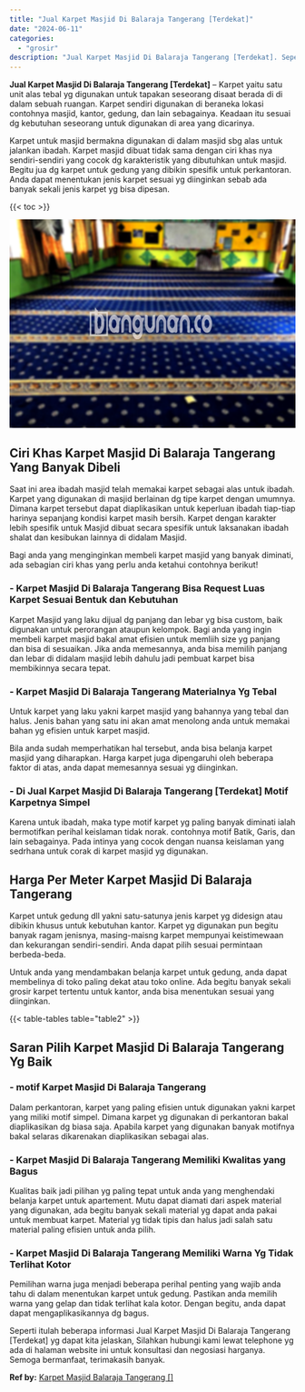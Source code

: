 ```yaml
---
title: "Jual Karpet Masjid Di Balaraja Tangerang [Terdekat]"
date: "2024-06-11"
categories: 
  - "grosir"
description: "Jual Karpet Masjid Di Balaraja Tangerang [Terdekat]. Seperti itulah beberapa informasi Jual Karpet Masjid Di Balaraja Tangerang [Terdekat] yg dapat kita je..."
---
```


**Jual Karpet Masjid Di Balaraja Tangerang \[Terdekat\]** – Karpet yaitu satu unit alas tebal yg digunakan untuk tapakan seseorang disaat berada di di dalam sebuah ruangan. Karpet sendiri digunakan di beraneka lokasi contohnya masjid, kantor, gedung, dan lain sebagainya. Keadaan itu sesuai dg kebutuhan seseorang untuk digunakan di area yang dicarinya.

Karpet untuk masjid bermakna digunakan di dalam masjid sbg alas untuk jalankan ibadah. Karpet masjid dibuat tidak sama dengan ciri khas nya sendiri-sendiri yang cocok dg karakteristik yang dibutuhkan untuk masjid. Begitu jua dg karpet untuk gedung yang dibikin spesifik untuk perkantoran. Anda dapat menentukan jenis karpet sesuai yg diinginkan sebab ada banyak sekali jenis karpet yg bisa dipesan.

{{< toc >}}

![Jual Karpet Masjid Di Balaraja Tangerang [Terdekat]](/images/grosir-karpet-murah-59.png)

## Ciri Khas Karpet Masjid Di Balaraja Tangerang Yang Banyak Dibeli

Saat ini area ibadah masjid telah memakai karpet sebagai alas untuk ibadah. Karpet yang digunakan di masjid berlainan dg tipe karpet dengan umumnya. Dimana karpet tersebut dapat diaplikasikan untuk keperluan ibadah tiap-tiap harinya sepanjang kondisi karpet masih bersih. Karpet dengan karakter lebih spesifik untuk Masjid dibuat secara spesifik untuk laksanakan ibadah shalat dan kesibukan lainnya di didalam Masjid.

Bagi anda yang menginginkan membeli karpet masjid yang banyak diminati, ada sebagian ciri khas yang perlu anda ketahui contohnya berikut!

### \- Karpet Masjid Di Balaraja Tangerang Bisa Request Luas Karpet Sesuai Bentuk dan Kebutuhan

Karpet Masjid yang laku dijual dg panjang dan lebar yg bisa custom, baik digunakan untuk perorangan ataupun kelompok. Bagi anda yang ingin membeli karpet masjid bakal amat efisien untuk memliih size yg panjang dan bisa di sesuaikan. Jika anda memesannya, anda bisa memilih panjang dan lebar di didalam masjid lebih dahulu jadi pembuat karpet bisa membikinnya secara tepat.

### \- Karpet Masjid Di Balaraja Tangerang Materialnya Yg Tebal

Untuk karpet yang laku yakni karpet masjid yang bahannya yang tebal dan halus. Jenis bahan yang satu ini akan amat menolong anda untuk memakai bahan yg efisien untuk karpet masjid.

Bila anda sudah memperhatikan hal tersebut, anda bisa belanja karpet masjid yang diharapkan. Harga karpet juga dipengaruhi oleh beberapa faktor di atas, anda dapat memesannya sesuai yg diinginkan.

### \- Di Jual Karpet Masjid Di Balaraja Tangerang \[Terdekat\] Motif Karpetnya Simpel

Karena untuk ibadah, maka type motif karpet yg paling banyak diminati ialah bermotifkan perihal keislaman tidak norak. contohnya motif Batik, Garis, dan lain sebagainya. Pada intinya yang cocok dengan nuansa keislaman yang sedrhana untuk corak di karpet masjid yg digunakan.

## Harga Per Meter Karpet Masjid Di Balaraja Tangerang

Karpet untuk gedung dll yakni satu-satunya jenis karpet yg didesign atau dibikin khusus untuk kebutuhan kantor. Karpet yg digunakan pun begitu banyak ragam jenisnya, masing-maisng karpet mempunyai keistimewaan dan kekurangan sendiri-sendiri. Anda dapat pilih sesuai permintaan berbeda-beda.

Untuk anda yang mendambakan belanja karpet untuk gedung, anda dapat membelinya di toko paling dekat atau toko online. Ada begitu banyak sekali grosir karpet tertentu untuk kantor, anda bisa menentukan sesuai yang diinginkan.

{{< table-tables table="table2" >}}

## Saran Pilih Karpet Masjid Di Balaraja Tangerang Yg Baik

### \- motif Karpet Masjid Di Balaraja Tangerang

Dalam perkantoran, karpet yang paling efisien untuk digunakan yakni karpet yang miliki motif simpel. Dimana karpet yg digunakan di perkantoran bakal diaplikasikan dg biasa saja. Apabila karpet yang digunakan banyak motifnya bakal selaras dikarenakan diaplikasikan sebagai alas.

### \- Karpet Masjid Di Balaraja Tangerang Memiliki Kwalitas yang Bagus

Kualitas baik jadi pilihan yg paling tepat untuk anda yang menghendaki belanja karpet untuk apartement. Mutu dapat diamati dari aspek material yang digunakan, ada begitu banyak sekali material yg dapat anda pakai untuk membuat karpet. Material yg tidak tipis dan halus jadi salah satu material paling efisien untuk anda pilih.

### \- Karpet Masjid Di Balaraja Tangerang Memiliki Warna Yg Tidak Terlihat Kotor

Pemilihan warna juga menjadi beberapa perihal penting yang wajib anda tahu di dalam menentukan karpet untuk gedung. Pastikan anda memilih warna yang gelap dan tidak terlihat kala kotor. Dengan begitu, anda dapat dapat mengaplikasikannya dg bagus.

Seperti itulah beberapa informasi Jual Karpet Masjid Di Balaraja Tangerang \[Terdekat\] yg dapat kita jelaskan, Silahkan hubungi kami lewat telephone yg ada di halaman website ini untuk konsultasi dan negosiasi harganya. Semoga bermanfaat, terimakasih banyak.

**Ref by:**  [Karpet Masjid Balaraja Tangerang []](https://id.wikipedia.org/wiki/Karpet)
